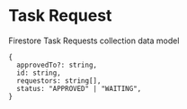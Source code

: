 # Task Request

Firestore Task Requests collection data model

```
{
  approvedTo?: string,
  id: string,
  requestors: string[],
  status: "APPROVED" | "WAITING",
}
```
